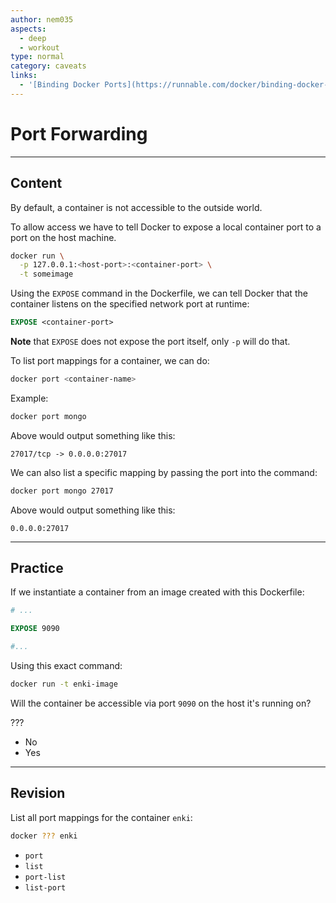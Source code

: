 ```yaml
---
author: nem035
aspects:
  - deep
  - workout
type: normal
category: caveats
links:
  - '[Binding Docker Ports](https://runnable.com/docker/binding-docker-ports){article}'
---
```


# Port Forwarding

---
## Content

By default, a container is not accessible to the outside world.

To allow access we have to tell Docker to expose a local container port to a port on the host machine.

```bash
docker run \
  -p 127.0.0.1:<host-port>:<container-port> \
  -t someimage
```

Using the `EXPOSE` command in the Dockerfile, we can tell Docker that the container listens on the specified network port at runtime:

```Dockerfile
EXPOSE <container-port>
```

**Note** that `EXPOSE` does not expose the port itself, only `-p` will do that.

To list port mappings for a container, we can do:

```bash
docker port <container-name>
```

Example:

```bash
docker port mongo
```

Above would output something like this:

```
27017/tcp -> 0.0.0.0:27017
```

We can also list a specific mapping by passing the port into the command:

```bash
docker port mongo 27017
```

Above would output something like this:

```
0.0.0.0:27017
```

---
## Practice

If we instantiate a container from an image created with this Dockerfile:

```Dockerfile
# ...

EXPOSE 9090

#...
```

Using this exact command:

```bash
docker run -t enki-image
```

Will the container be accessible via port `9090` on the host it's running on?

???

* No
* Yes

---
## Revision

List all port mappings for the container `enki`:

```bash
docker ??? enki
```

* `port`
* `list`
* `port-list`
* `list-port`
